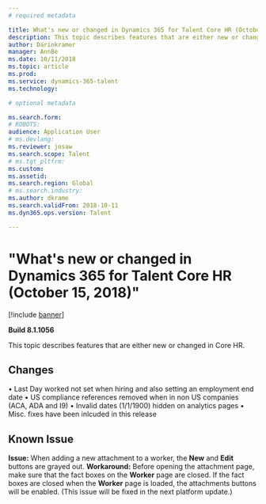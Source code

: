 ```yaml
---
# required metadata

title: What's new or changed in Dynamics 365 for Talent Core HR (October 11, 2018)
description: This topic describes features that are either new or changed in Microsoft Dynamics 365 for Talent Core HR.
author: Darinkramer
manager: AnnBe
ms.date: 10/11/2018
ms.topic: article
ms.prod: 
ms.service: dynamics-365-talent
ms.technology: 

# optional metadata

ms.search.form: 
# ROBOTS: 
audience: Application User
# ms.devlang: 
ms.reviewer: josaw
ms.search.scope: Talent
# ms.tgt_pltfrm: 
ms.custom: 
ms.assetid: 
ms.search.region: Global
# ms.search.industry: 
ms.author: dkrame
ms.search.validFrom: 2018-10-11
ms.dyn365.ops.version: Talent

---
```

# "What's new or changed in Dynamics 365 for Talent Core HR (October 15, 2018)"

[!include [banner](includes/banner.md)]

**Build 8.1.1056**

This topic describes features that are either new or changed in Core HR.


## Changes

• Last Day worked not set when hiring and also setting an employment end date
• US compliance references removed when in non US companies (ACA, ADA and I9)
• Invalid dates (1/1/1900) hidden on analytics pages
• Misc. fixes have been inlcuded in this release

## Known Issue

**Issue:** When adding a new attachment to a worker, the **New** and **Edit** buttons are grayed out. **Workaround:** Before opening the attachment page, make sure that the fact boxes on the **Worker** page are closed. If the fact boxes are closed when the **Worker** page is loaded, the attachments buttons will be enabled. (This issue will be fixed in the next platform update.)
